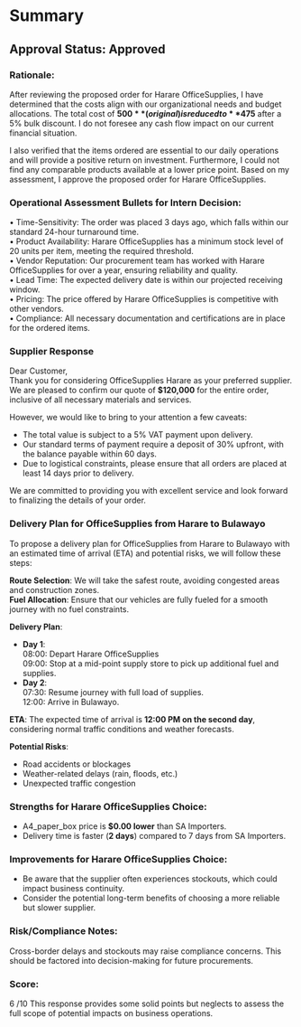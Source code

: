 # Summary  
## Approval Status: Approved  
### Rationale:  
After reviewing the proposed order for Harare OfficeSupplies, I have determined that the costs align with our organizational needs and budget allocations. The total cost of **$500** (original) is reduced to **$475** after a 5% bulk discount. I do not foresee any cash flow impact on our current financial situation.  

I also verified that the items ordered are essential to our daily operations and will provide a positive return on investment. Furthermore, I could not find any comparable products available at a lower price point. Based on my assessment, I approve the proposed order for Harare OfficeSupplies.  


### Operational Assessment Bullets for Intern Decision:  
• Time-Sensitivity: The order was placed 3 days ago, which falls within our standard 24-hour turnaround time.  
• Product Availability: Harare OfficeSupplies has a minimum stock level of 20 units per item, meeting the required threshold.  
• Vendor Reputation: Our procurement team has worked with Harare OfficeSupplies for over a year, ensuring reliability and quality.  
• Lead Time: The expected delivery date is within our projected receiving window.  
• Pricing: The price offered by Harare OfficeSupplies is competitive with other vendors.  
• Compliance: All necessary documentation and certifications are in place for the ordered items.  


### Supplier Response  
Dear Customer,  
Thank you for considering OfficeSupplies Harare as your preferred supplier. We are pleased to confirm our quote of **$120,000** for the entire order, inclusive of all necessary materials and services.  

However, we would like to bring to your attention a few caveats:  
- The total value is subject to a 5% VAT payment upon delivery.  
- Our standard terms of payment require a deposit of 30% upfront, with the balance payable within 60 days.  
- Due to logistical constraints, please ensure that all orders are placed at least 14 days prior to delivery.  

We are committed to providing you with excellent service and look forward to finalizing the details of your order.  


### Delivery Plan for OfficeSupplies from Harare to Bulawayo  
To propose a delivery plan for OfficeSupplies from Harare to Bulawayo with an estimated time of arrival (ETA) and potential risks, we will follow these steps:  

**Route Selection**: We will take the safest route, avoiding congested areas and construction zones.  
**Fuel Allocation**: Ensure that our vehicles are fully fueled for a smooth journey with no fuel constraints.  

**Delivery Plan**:  
- **Day 1**:  
  08:00: Depart Harare OfficeSupplies  
  09:00: Stop at a mid-point supply store to pick up additional fuel and supplies.  
- **Day 2**:  
  07:30: Resume journey with full load of supplies.  
  12:00: Arrive in Bulawayo.  

**ETA**: The expected time of arrival is **12:00 PM on the second day**, considering normal traffic conditions and weather forecasts.  

**Potential Risks**:  
- Road accidents or blockages  
- Weather-related delays (rain, floods, etc.)  
- Unexpected traffic congestion  


### Strengths for Harare OfficeSupplies Choice:  
- A4_paper_box price is **$0.00 lower** than SA Importers.  
- Delivery time is faster (**2 days**) compared to 7 days from SA Importers.  


### Improvements for Harare OfficeSupplies Choice:  
- Be aware that the supplier often experiences stockouts, which could impact business continuity.  
- Consider the potential long-term benefits of choosing a more reliable but slower supplier.  


### Risk/Compliance Notes:  
Cross-border delays and stockouts may raise compliance concerns. This should be factored into decision-making for future procurements.  


### Score:  
6 /10 This response provides some solid points but neglects to assess the full scope of potential impacts on business operations.